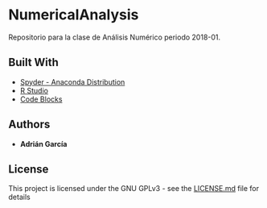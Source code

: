 # NumericalAnalysis

Repositorio para la clase de Análisis Numérico periodo 2018-01.

## Built With

* [Spyder - Anaconda Distribution](https://www.anaconda.com/download/)
* [R Studio](https://www.rstudio.com/)
* [Code Blocks](http://www.codeblocks.org/)

## Authors

* **Adrián García**

## License

This project is licensed under the GNU GPLv3 - see the [LICENSE.md](https://github.com/adgarciaar/NumericalAnalysis/blob/master/LICENSE) file for details
